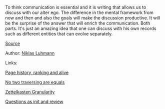 To think communication is essential and it is writing that allows us to discuss with our alter ego. The difference in the mental framework from now and then and also the goals will make the discussion productive.
It will be the surprise of the answer that will enrich the communication. Both parts. It's just an amazing idea that one can discuss with his own records such as different entities that can evolve separately.

[Source](https://luhmann.surge.sh/communicating-with-slip-boxes)

Author: [Niklas Luhmann](../authors/niklas_luhmann.md)

Links:

[Page history, ranking and alive](page_ranking_history_and_alive.md)

[No two traversing are equals](no_two_traversing_equal.md)

[Zettelkasten Granularity](zettelkasten_granularity.md)

[Questions as init and review](questions_as_init_and_review.md)